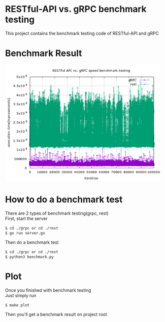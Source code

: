 # RESTful-API vs. gRPC benchmark testing
This project contains the benchmark testing code of RESTful-API and gRPC

# Benchmark Result
![](./benchmark.png)

# How to do a benchmark test
There are 2 types of benchmark testing(grpc, rest)\
First, start the server
```shell
$ cd ./grpc or cd ./rest
$ go run server.go
```

Then do a benchmark test
```shell
$ cd ./grpc or cd ./rest
$ python3 benchmark.py
```

# Plot
Once you finished with benchmark testing\
Just simply run
```shell
$ make plot
```

Then you'll get a benchmark result on project root
